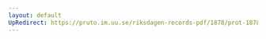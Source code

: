 ```yaml
---
layout: default
UpRedirect: https://pruto.im.uu.se/riksdagen-records-pdf/1878/prot-1878--ak--004/prot-1878--ak--004_001.pdf
---
```

